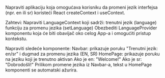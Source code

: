 Napraviti aplikaciju koja omogućava korisniku da promeni jezik interfejsa (npr. en ili sr) koristeći React createContext i useContext.

Zahtevi:
Napraviti LanguageContext koji sadrži:
trenutni jezik (language)
funkciju za promenu jezika (setLanguage)
Obezbediti LanguageProvider komponentu koja će biti obavijač oko celog App-a i omogućiti pristup kontekstu.

Napraviti sledeće komponente:
Navbar: prikazuje poruku "Trenutni jezik: en/sr" i dugmad za promenu jezika (EN, SR)
HomePage: prikazuje poruku na jeziku koji je trenutno aktivan
Ako je en: "Welcome!"
Ako je sr: "Dobrodošli!"
Prilikom promene jezika iz Navbar-a, tekst u HomePage komponenti se automatski ažurira.
